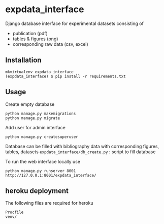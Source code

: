 # expdata_interface

Django database interface for experimental datasets consisting of
- publication (pdf)
- tables & figures (png)
- corresponding raw data (csv, excel)


## Installation
```
mkvirtualenv expdata_interface
(expdata_interface) $ pip install -r requirements.txt
```

## Usage
Create empty database
```
python manage.py makemigrations
python manage.py migrate
```
Add user for admin interface
```
python manage.py createsuperuser
```

Database can be filled with bibliography data with corresponding figures, tables, datasets
`expdata_interface/db_create.py` : script to fill database


To run the web interface locally use
```
python manage.py runserver 8001
http://127.0.0.1:8001/expdata_interface/
```

## heroku deployment
The following files are required for heroku
```
Procfile
venv/
```
